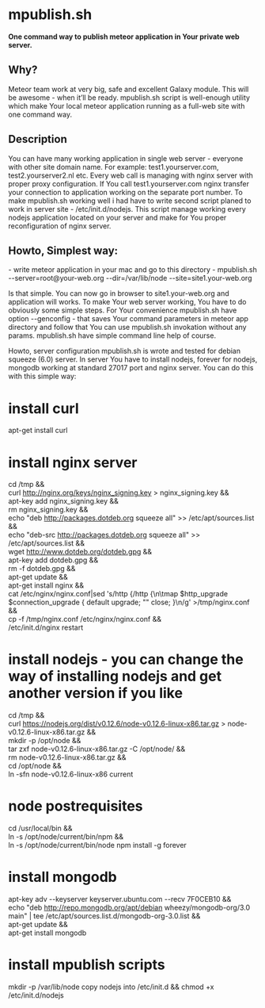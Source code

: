 <h1>mpublish.sh</h1>

<b>One command way to publish meteor application in Your private web server.</b>

<h2>Why?</h2>
Meteor team work at very big, safe and excellent Galaxy module. This will be awesome - when it’ll be ready. mpublish.sh script is well-enough utility which make Your local meteor application running as a full-web site with one command way. 

<h2>Description</h2>
You can have many working application in single web server - everyone with other site domain name. For example: test1.yourserver.com, test2.yourserver2.nl etc. Every web call is managing with nginx server with proper proxy configuration. If You call test1.yourserver.com nginx transfer your connection to application working on the separate port number.
To make mpublish.sh working well i had have to write second script planed to work in server site - /etc/init.d/nodejs. This script manage working every nodejs application located on your server and make for You proper reconfiguration of nginx server.

<h2>Howto, Simplest way:</h2>
- write meteor application in your mac and go to this directory
- mpublish.sh --server=root@your-web.org --dir=/var/lib/node --site=site1.your-web.org

Is that simple. You can now go in browser to site1.your-web.org and application will works.
To make Your web server working, You have to do obviously some simple steps. For Your convenience mpublish.sh have option --genconfig - that saves Your command parameters in meteor app directory and follow that You can use mpublish.sh invokation without any params.
mpublish.sh have simple command line help of course.

Howto, server configuration
mpublish.sh is wrote and tested for debian squeeze (6.0) server.
In server You have to install nodejs, forever for nodejs, mongodb working at standard 27017 port and nginx server.
You can do this with this simple way:

# install curl
apt-get install curl

# install nginx server
cd /tmp && \
curl http://nginx.org/keys/nginx_signing.key > nginx_signing.key && \
apt-key add nginx_signing.key && \
rm nginx_signing.key && \
echo "deb http://packages.dotdeb.org squeeze all" >> /etc/apt/sources.list && \
echo "deb-src http://packages.dotdeb.org squeeze all" >> /etc/apt/sources.list && \
wget http://www.dotdeb.org/dotdeb.gpg && \
apt-key add dotdeb.gpg && \
rm -f dotdeb.gpg && \
apt-get update && \
apt-get install nginx && \
cat /etc/nginx/nginx.conf|sed 's/http {/http {\n\tmap $http_upgrade $connection_upgrade { default upgrade; ""      close; }\n/g' >/tmp/nginx.conf && \
cp -f /tmp/nginx.conf /etc/nginx/nginx.conf && \
/etc/init.d/nginx restart

# install nodejs - you can change the way of installing nodejs and get another version if you like
cd /tmp && \
curl https://nodejs.org/dist/v0.12.6/node-v0.12.6-linux-x86.tar.gz > node-v0.12.6-linux-x86.tar.gz && \
mkdir -p /opt/node  && \
tar zxf node-v0.12.6-linux-x86.tar.gz -C /opt/node/  && \
rm node-v0.12.6-linux-x86.tar.gz  && \
cd /opt/node  && \
ln -sfn node-v0.12.6-linux-x86 current

# node postrequisites
cd /usr/local/bin && \
ln -s /opt/node/current/bin/npm && \
ln -s /opt/node/current/bin/node
npm install -g forever

# install mongodb
apt-key adv --keyserver keyserver.ubuntu.com --recv 7F0CEB10 && \
echo "deb http://repo.mongodb.org/apt/debian wheezy/mongodb-org/3.0 main" | tee /etc/apt/sources.list.d/mongodb-org-3.0.list && \
apt-get update && \
apt-get install mongodb

# install mpublish scripts
mkdir -p /var/lib/node
copy nodejs into /etc/init.d && chmod +x /etc/init.d/nodejs
